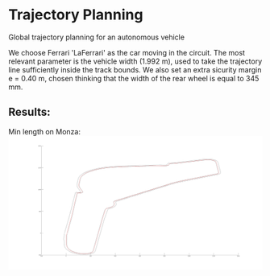 # Trajectory Planning
Global trajectory planning for an autonomous vehicle



We choose Ferrari 'LaFerrari' as the car moving in the circuit. The most relevant parameter is the vehicle width (1.992 m), used to take the trajectory line sufficiently inside
the track bounds. We also set an extra sicurity margin e = 0.40 m, chosen thinking that the width of the rear wheel is equal to 345 mm. 

## Results:

Min length on Monza:
![Monza min length](min_length.png?raw=true "Min len Monza")
